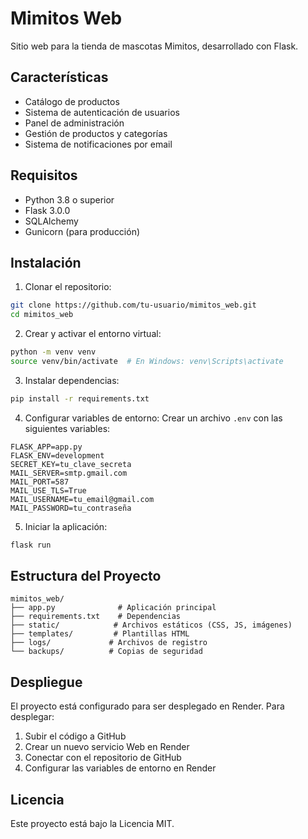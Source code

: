 # Mimitos Web

Sitio web para la tienda de mascotas Mimitos, desarrollado con Flask.

## Características

- Catálogo de productos
- Sistema de autenticación de usuarios
- Panel de administración
- Gestión de productos y categorías
- Sistema de notificaciones por email

## Requisitos

- Python 3.8 o superior
- Flask 3.0.0
- SQLAlchemy
- Gunicorn (para producción)

## Instalación

1. Clonar el repositorio:
```bash
git clone https://github.com/tu-usuario/mimitos_web.git
cd mimitos_web
```

2. Crear y activar el entorno virtual:
```bash
python -m venv venv
source venv/bin/activate  # En Windows: venv\Scripts\activate
```

3. Instalar dependencias:
```bash
pip install -r requirements.txt
```

4. Configurar variables de entorno:
Crear un archivo `.env` con las siguientes variables:
```
FLASK_APP=app.py
FLASK_ENV=development
SECRET_KEY=tu_clave_secreta
MAIL_SERVER=smtp.gmail.com
MAIL_PORT=587
MAIL_USE_TLS=True
MAIL_USERNAME=tu_email@gmail.com
MAIL_PASSWORD=tu_contraseña
```

5. Iniciar la aplicación:
```bash
flask run
```

## Estructura del Proyecto

```
mimitos_web/
├── app.py              # Aplicación principal
├── requirements.txt    # Dependencias
├── static/            # Archivos estáticos (CSS, JS, imágenes)
├── templates/         # Plantillas HTML
├── logs/             # Archivos de registro
└── backups/          # Copias de seguridad
```

## Despliegue

El proyecto está configurado para ser desplegado en Render. Para desplegar:

1. Subir el código a GitHub
2. Crear un nuevo servicio Web en Render
3. Conectar con el repositorio de GitHub
4. Configurar las variables de entorno en Render

## Licencia

Este proyecto está bajo la Licencia MIT. 